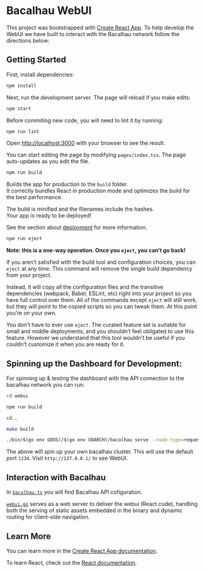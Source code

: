 # Bacalhau WebUI

This project was bootstrapped with [Create React App](https://github.com/facebook/create-react-app). To help develop the WebUI we have built to interact with the Bacalhau network follow the directions below:

## Getting Started

First, install dependencies:

```bash
npm install
```

Next, run the development server. The page will reload if you make edits:

```bash
npm start
```

Before commiting new code, you will need to lint it by running:

```bash
npm run lint
```

Open [http://localhost:3000](http://localhost:3000) with your browser to see the result.

You can start editing the page by modifying `pages/index.tsx`. The page auto-updates as you edit the file.

```bash
npm run build
```

Builds the app for production to the `build` folder.\
It correctly bundles React in production mode and optimizes the build for the best performance.

The build is minified and the filenames include the hashes.\
Your app is ready to be deployed!

See the section about [deployment](https://facebook.github.io/create-react-app/docs/deployment) for more information.

```bash
npm run eject
```

**Note: this is a one-way operation. Once you `eject`, you can’t go back!**

If you aren’t satisfied with the build tool and configuration choices, you can `eject` at any time. This command will remove the single build dependency from your project.

Instead, it will copy all the configuration files and the transitive dependencies (webpack, Babel, ESLint, etc) right into your project so you have full control over them. All of the commands except `eject` will still work, but they will point to the copied scripts so you can tweak them. At this point you’re on your own.

You don’t have to ever use `eject`. The curated feature set is suitable for small and middle deployments, and you shouldn’t feel obligated to use this feature. However we understand that this tool wouldn’t be useful if you couldn’t customize it when you are ready for it.

## Spinning up the Dashboard for Development:

For spinning up & testing the dashboard with the API connection to the bacalhau network you can run:

```bash
cd webui

npm run build

cd..

make build

./bin/$(go env GOOS)/$(go env GOARCH)/bacalhau serve --node-type=requester,compute --peer=none --web-ui
```

The above will spin up your own bacalhau cluster. This will use the default port `1234`. Visit `http://127.0.0.1/` to see WebUI.

## Interaction with Bacalhau

In [`bacalhau.ts`](https://github.com/bacalhau-project/bacalhau/blob/e61b1ebb669043b8b4113437b3035064c0d28f46/dashboard/src/pages/api/bacalhau.ts) you will find Bacalhau API cofiguration.

[`webui.go`](https://github.com/bacalhau-project/bacalhau/blob/b6c52302c0bc20a82c3b3eb8b674c7919aab5747/webui/webui.go) serves as a web server to deliver the webui (React code), handling both the serving of static assets embedded in the binary and dynamic routing for client-side navigation.

## Learn More

You can learn more in the [Create React App documentation](https://facebook.github.io/create-react-app/docs/getting-started).

To learn React, check out the [React documentation](https://reactjs.org/).
